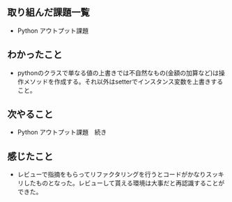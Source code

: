 ## 取り組んだ課題一覧 
- Python アウトプット課題
## わかったこと
- pythonのクラスで単なる値の上書きでは不自然なもの(金額の加算など)は操作メソッドを作成する。それ以外はsetterでインスタンス変数を上書きすること。
## 次やること  
- Python アウトプット課題　続き
## 感じたこと 
- レビューで指摘をもらってリファクタリングを行うとコードがかなりスッキリしたものとなった。レビューして貰える環境は大事だと再認識することができた。